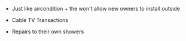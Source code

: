 - Just like aircondition + the won't allow new owners to install outside

- Cable TV Transactions

- Repairs to their own showers